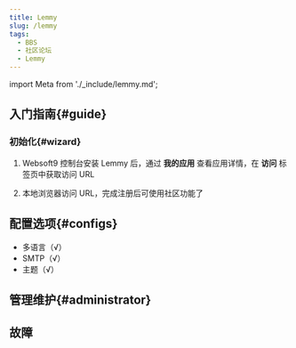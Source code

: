 ```yaml
---
title: Lemmy
slug: /lemmy
tags:
  - BBS
  - 社区论坛
  - Lemmy
---
```


import Meta from './_include/lemmy.md';

<Meta name="meta" />

## 入门指南{#guide}

### 初始化{#wizard}

1. Websoft9 控制台安装 Lemmy 后，通过 **我的应用** 查看应用详情，在 **访问** 标签页中获取访问 URL

2. 本地浏览器访问 URL，完成注册后可使用社区功能了


## 配置选项{#configs}

- 多语言（√）
- SMTP（√）
- 主题（√）

## 管理维护{#administrator}

## 故障